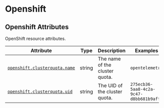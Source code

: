 <!-- NOTE: THIS FILE IS AUTOGENERATED. DO NOT EDIT BY HAND. -->
<!-- see templates/registry/markdown/attribute_namespace.md.j2 -->

# Openshift

## Openshift Attributes

OpenShift resource attributes.

| Attribute | Type | Description | Examples | Stability |
|---|---|---|---|---|
| <a id="openshift-clusterquota-name" href="#openshift-clusterquota-name">`openshift.clusterquota.name`</a> | string | The name of the cluster quota. | `opentelemetry` | ![Development](https://img.shields.io/badge/-development-blue) |
| <a id="openshift-clusterquota-uid" href="#openshift-clusterquota-uid">`openshift.clusterquota.uid`</a> | string | The UID of the cluster quota. | `275ecb36-5aa8-4c2a-9c47-d8bb681b9aff` | ![Development](https://img.shields.io/badge/-development-blue) |

